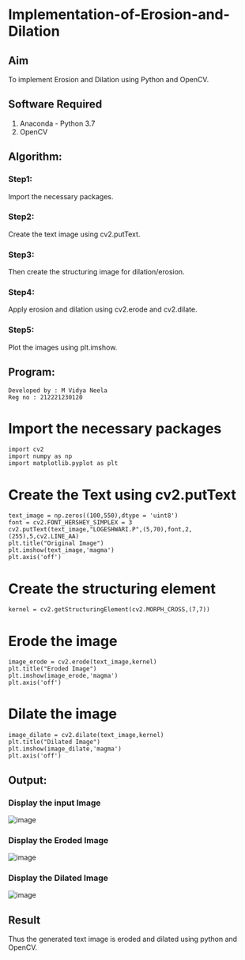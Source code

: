 # Implementation-of-Erosion-and-Dilation
## Aim
To implement Erosion and Dilation using Python and OpenCV.
## Software Required
1. Anaconda - Python 3.7
2. OpenCV
## Algorithm:
### Step1:
Import the necessary packages.

### Step2:
Create the text image using cv2.putText.

### Step3:
Then create the structuring image for dilation/erosion.

### Step4:
Apply erosion and dilation using cv2.erode and cv2.dilate.

### Step5:
Plot the images using plt.imshow.

 
## Program:
```
Developed by : M Vidya Neela
Reg no : 212221230120
```
# Import the necessary packages
```
import cv2
import numpy as np
import matplotlib.pyplot as plt
```
# Create the Text using cv2.putText
```
text_image = np.zeros((100,550),dtype = 'uint8')
font = cv2.FONT_HERSHEY_SIMPLEX = 3
cv2.putText(text_image,"LOGESHWARI.P",(5,70),font,2,(255),5,cv2.LINE_AA)
plt.title("Original Image")
plt.imshow(text_image,'magma')
plt.axis('off')
```
# Create the structuring element
```
kernel = cv2.getStructuringElement(cv2.MORPH_CROSS,(7,7))
```
# Erode the image
```
image_erode = cv2.erode(text_image,kernel)
plt.title("Eroded Image")
plt.imshow(image_erode,'magma')
plt.axis('off')
```
# Dilate the image
```
image_dilate = cv2.dilate(text_image,kernel)
plt.title("Dilated Image")
plt.imshow(image_dilate,'magma')
plt.axis('off')
```
## Output:

### Display the input Image

![image](https://github.com/vidyaneela/Implementation-of-Erosion-and-Dilation/assets/94169318/6c89a3f5-3599-4598-ac54-a2e364fb9002)


### Display the Eroded Image

![image](https://github.com/vidyaneela/Implementation-of-Erosion-and-Dilation/assets/94169318/3220e5db-6dac-490d-bb2e-d2652a197f87)


### Display the Dilated Image

![image](https://github.com/vidyaneela/Implementation-of-Erosion-and-Dilation/assets/94169318/549a2d85-ae30-4596-ae29-59de9be56518)


## Result
Thus the generated text image is eroded and dilated using python and OpenCV.
